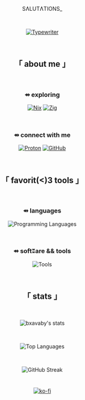 <div align="center">

SɅLUTɅTIONS_

<br>

[![Typewriter](https://readme-typing-svg.herokuapp.com?font=VT323&size=60&duration=6000&color=4D2ED0&background=00000000&center=true&vCenter=true&width=1800&lines=HI,+THERE!+I+LOVE+LINUX,+CYBERSECURITY,+AND+ALL-THINGS+OPEN-SOURCE.;LATELY,+I+HAVE+BEEN+DELVING+INTO+CRYPTOLOGY,+ZIG,+AND+SHELL+SCRIPTING.;OFTEN+FREE+TO+COLLABORATE+AND+CHAT.+DON'T+HESITATE+TO+REACH+OUT+:%29)](https://git.io/typing-svg)

</div>

<br>

<div align="center">

## 「 about me 」

<br>

</div>

<div align="center">
  
### ⇴ exploring

[![Nix](https://img.shields.io/badge/NIX-1B1B1D?style=for-the-badge&logo=nixos&logoColor=5E6C8C)](https://nixos.org/)
[![Zig](https://img.shields.io/badge/ZIG-1B1B1D?style=for-the-badge&logo=zig&logoColor=61535B)](https://ziglang.org/)

<br>

### ⇴ connect with me

<p align="center">
<a href="mailto:bxavaby@protonmail.ch" target="_blank"><img src="https://img.shields.io/badge/Proton-1B1B1D?style=for-the-badge&logo=protonmail&logoColor=4D2ED0" alt="Proton" /></a>
<a href="https://github.com/bxavaby" target="_blank"><img src="https://img.shields.io/badge/GitHub-1B1B1D?style=for-the-badge&logo=github&logoColor=D4C7CA" alt="GitHub" /></a>
</p>

</div>

<br>

<div align="center">

## 「 favorit(<)3 tools 」

<br>

</div>

<div align="center">

### ⇴ languages

<p align="center">
  <img src="https://skillicons.dev/icons?i=bash,go,python,zig" alt="Programming Languages" />
</p>

<br>

### ⇴ softʬare && tools

<p align="center">
  <img src="https://skillicons.dev/icons?i=docker,git,arch,linux" alt="Tools" />
</p>

</div>

<br>

<div align="center">

## 「 stats 」

<br>

<p align="center">
  <img src="https://github-readme-stats.vercel.app/api?username=bxavaby&show_icons=true&title_color=4D2ED0&icon_color=4D2ED0&bg_color=1B1B1D80&border_color=4D2ED033&text_color=947CDB&hide_border=false&border_radius=15" alt="bxavaby's stats" />
</p>

<br>

<p align="center">
  <img src="https://github-readme-stats.vercel.app/api/top-langs/?username=bxavaby&layout=compact&bg_color=1B1B1D80&border_color=4D2ED033&title_color=4D2ED0&text_color=947CDB&hide_border=false&border_radius=15" alt="Top Languages" />
</p>

<br>

<p align="center">
  <img src="https://github-readme-streak-stats.herokuapp.com/?user=bxavaby&background=1B1B1D80&border=4D2ED033&ring=947CDB&fire=4D2ED0&currStreakLabel=4D2ED0&sideLabels=4D2ED0&currStreakNum=4D2ED0&sideNums=4D2ED0&dates=947CDB&hide_border=false&border_radius=15" alt="GitHub Streak" />
</p>

</div>

#

<div align="center">

[![ko-fi](https://ko-fi.com/img/githubbutton_sm.svg)](https://ko-fi.com/P5P116XU3H)

</div>
